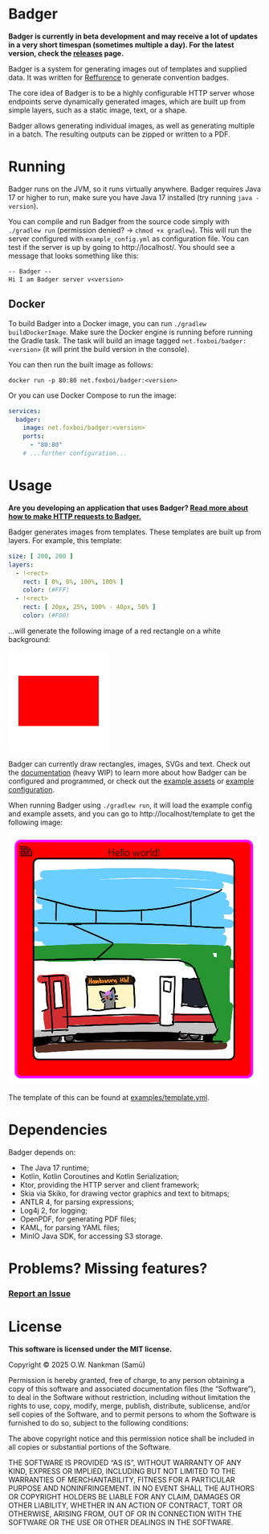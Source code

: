 # Badger

**Badger is currently in beta development and may receive a lot of updates in a very
short timespan (sometimes multiple a day). For the latest version, check the
[releases](https://github.com/FoxSamu/badger/releases) page.**

Badger is a system for generating images out of templates and supplied data. It was written for
[Reffurence](https://github.com/Reffurence) to generate convention badges.

The core idea of Badger is to be a highly configurable HTTP server whose endpoints serve
dynamically generated images, which are built up from simple layers, such as a static image,
text, or a shape.

Badger allows generating individual images, as well as generating multiple in a batch. The
resulting outputs can be zipped or written to a PDF.

# Running

Badger runs on the JVM, so it runs virtually anywhere. Badger requires Java 17 or higher
to run, make sure you have Java 17 installed (try running `java -version`).

You can compile and run Badger from the source code simply with `./gradlew run`
(permission denied? &rightarrow; `chmod +x gradlew`).
This will run the server configured with `example_config.yml` as configuration file.
You can test if the server is up by going to http://localhost/. You should see a message
that looks something like this:

```
-- Badger --
Hi I am Badger server v<version>
```

## Docker

To build Badger into a Docker image, you can run `./gradlew buildDockerImage`. Make sure
the Docker engine is running before running the Gradle task. The task will build an image
tagged `net.foxboi/badger:<version>` (it will print the build version in the console).

You can then run the built image as follows:

```
docker run -p 80:80 net.foxboi/badger:<version>
```

Or you can use Docker Compose to run the image:

```yaml
services:
  badger:
    image: net.foxboi/badger:<version>
    ports:
      - "80:80"
    # ...further configuration...
```

# Usage

**Are you developing an application that uses
Badger? [Read more about how to make HTTP requests to Badger.](docs/requests.md)**

Badger generates images from templates. These templates are built up from layers. For
example, this template:

```yaml
size: [ 200, 200 ]
layers:
  - !<rect>
    rect: [ 0%, 0%, 100%, 100% ]
    color: (#FFF)
  - !<rect>
    rect: [ 20px, 25%, 100% - 40px, 50% ]
    color: (#F00)
```

...will generate the following image of a red rectangle on a white background:

![A red rectangle on a white background](docs/rectangle.png)

Badger can currently draw rectangles, images, SVGs and text. Check out the
[documentation](docs/basics.md) (heavy WIP) to learn more about how Badger can be
configured and programmed, or check out the [example assets](examples) or [example
configuration](example_config.yml).

When running Badger using `./gradlew run`, it will load the example config and example
assets, and you can go to http://localhost/template to get the following image:

![A generated template example](docs/template.png)

The template of this can be found at [examples/template.yml](examples/template.yml).

# Dependencies

Badger depends on:

- The Java 17 runtime;
- Kotlin, Kotlin Coroutines and Kotlin Serialization;
- Ktor, providing the HTTP server and client framework;
- Skia via Skiko, for drawing vector graphics and text to bitmaps;
- ANTLR 4, for parsing expressions;
- Log4j 2, for logging;
- OpenPDF, for generating PDF files;
- KAML, for parsing YAML files;
- MinIO Java SDK, for accessing S3 storage.

# Problems? Missing features?

### [Report an Issue](https://github.com/FoxSamu/badger/issues/new)

# License

**This software is licensed under the MIT license.**

Copyright &copy; 2025 O.W. Nankman (Sam&umacr;)

Permission is hereby granted, free of charge, to any person obtaining a copy of this software and associated
documentation files (the “Software”), to deal in the Software without restriction, including without limitation the
rights to use, copy, modify, merge, publish, distribute, sublicense, and/or sell copies of the Software, and to permit
persons to whom the Software is furnished to do so, subject to the following conditions:

The above copyright notice and this permission notice shall be included in all copies or substantial portions of the
Software.

THE SOFTWARE IS PROVIDED “AS IS”, WITHOUT WARRANTY OF ANY KIND, EXPRESS OR IMPLIED, INCLUDING BUT NOT LIMITED TO THE
WARRANTIES OF MERCHANTABILITY, FITNESS FOR A PARTICULAR PURPOSE AND NONINFRINGEMENT. IN NO EVENT SHALL THE AUTHORS OR
COPYRIGHT HOLDERS BE LIABLE FOR ANY CLAIM, DAMAGES OR OTHER LIABILITY, WHETHER IN AN ACTION OF CONTRACT, TORT OR
OTHERWISE, ARISING FROM, OUT OF OR IN CONNECTION WITH THE SOFTWARE OR THE USE OR OTHER DEALINGS IN THE SOFTWARE.

